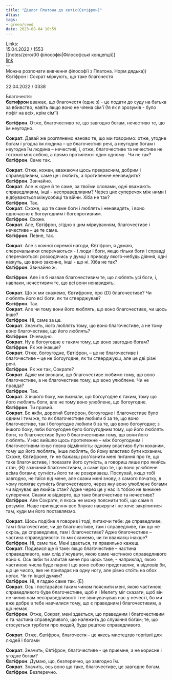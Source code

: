 ```yaml
---
title: "Діалог Платона до євтіх(Євтіфрон)"
Alias: 
tags:
- green/seed
date: 2023-08-04 10:59
---
```

Links:  
15.04.2022 / 1553  
[[notes/zero/00 філософія|Філософські концепції]]  
[link](https://classics.nsu.ru/bibliotheca/plato01/evtif.htm#s19)  
—  
Можна розпочати вивчення філософії з Платона. Норм дядька))  
Євтіфрон і Сократ міркують, що таке благочестя

22.04.2022 / 0338

Благочестя:  
**Євтифрон** вважає, що благочестя (одне з) - це подати до суду на батька за вбивство, навіть якщо воно не члена сім'ї (!я як я зрозумів - було пофіг на всіх, крім сім'ї)

**Євтіфрон**. Отже, благочестиво те, що завгодно богам, нечестиво те, що їм неугодно.

**Сократ**. Давай же розглянемо наново те, що ми говоримо: отже, угодне богам і угодна їм людина – це благочестиві речі, а неугодне богам і неугодна їм людина – нечестиві, і, отже, благочестиве та нечестиве не тотожні між собою, а прямо протилежні один одному . Чи не так?  
**Євтіфрон**. Саме так.

**Сократ**. Отже, кожен, вважаючи щось прекрасним, добрим і справедливим, саме це і любить, а протилежне ненавидить?  
**Євтіфрон**. Звичайно.  
**Сократ**. Але ж одне й те саме, за твоїми словами, одні вважають справедливим, інші - несправедливим? Через цих суперечок між ними і відбуваються міжусобиці та війни. Хіба не так?  
**Євтіфрон**. Так.  
**Сократ**. Схоже, що те саме боги і люблять і ненавидять, і воно одночасно є богоугодним і богопротивним.  
**Євтіфрон**. Схоже.  
**Сократ**. Але, Євтіфрон, згідно з цим міркуванням, благочестиве і нечестиве – це те саме.  
**Євтіфрон**. Певне, так.

**Сократ**. Але з кожної окремої нагоди, Євтіфрон, я думаю, сперечальники сперечаються - і люди і боги, якщо тільки боги і справді сперечаються: розходячись у думці з приводу якого-небудь діяння, одні кажуть, що воно законне, інші - що ні. Хіба не так?  
**Євтіфрон**. Звичайно ж.

**Євтіфрон**. Але і я б назвав благочестивим те, що люблять усі боги, і, навпаки, нечестивим те, що всі вони ненавидять.

**Сократ**. Що ж ми скажемо, Євтифроне, про {D} благочестиве? Чи люблять його всі боги, як ти стверджував?  
**Євтіфрон**. Так.  
**Сократ**. Але чи тому вони його люблять, що воно благочестиве, чи щось інше?  
**Євтіфрон**. Ні, саме за це.  
**Сократ**. Значить, його люблять тому, що воно благочестиве, а не тому воно благочестиве, що його люблять?  
**Євтіфрон**. Очевидно.  
**Сократ**. Ну а богоугодне є таким тому, що воно завгодно богам?  
**Євтіфрон**. Як же інакше?  
**Сократ**. Отже, богоугодне, Євтіфрон, – це не благочестиве і благочестиве – це не богоугодне, як ти стверджуєш, але це дві різні речі.  
**Євтіфрон**. Як же так, Сократе?  
**Сократ**. Адже ми визнали, що благочестиве любимо тому, що воно благочестиве, а не благочестиве тому, що воно улюблене. Чи не правда?  
**Євтіфрон**. Так.  
**Сократ**. З іншого боку, ми визнали, що богоугодне є таким, тому що його люблять боги, але не тому воно улюблене, що богоугодне.  
**Євтіфрон**. Ти правий.  
**Сократ**. Бо якби, дорогий Євтифрон, богоугодне і благочестиве було одним і тим же, то як благочестиве любили б за те, що воно благочестиве, так і богоугодне любили б за те, що воно богоугодне; з іншого боку, якби богоугодне було богоугодним тому, що його люблять боги, то благочестиве було б благочестивим тому, що вони його люблять. У нас вийшло щось протилежне – між богоугодним і благочестивим існує повна відмінність: одному властиво бути коханим, тому що його люблять, інше люблять, бо йому властиво бути коханим. Схоже, Євтифроне, ти не бажаєш роз'яснити мені питання про те, що таке благочестиве, і показати його сутність, а говориш лише про якийсь стан, {B} зазнаний благочестивим, а саме про те, що воно улюблене всіма богами; сутність його ти не розкриваєш. Послухай, якщо тобі завгодно, не таїся від мене, але скажи мені знову, з самого початку, в чому полягає сутність благочестивого, через яку воно улюблене богами чи відчуває ще якийсь стан? Адже через це у нас із тобою не виникне суперечки. Скажи ж відверто, що таке благочестиве та нечестиве?  
**Євтіфрон**. Але Сократе, я якось не можу пояснити тобі, що саме я розумію. Наше припущення все блукає навкруги і не хоче закріпитися там, куди ми його поставляємо.

**Сократ**. Щось подібне я говорив і тоді, питаючи тебе: де справедливе, там і благочестиве, чи де благочестиве, там і справедливе, так що не скрізь, де справедливе, там і благочестиве? Адже благочестиве – частина справедливого: то ми скажемо, чи ти вважаєш інакше?  
**Євтіфрон**. Ні, саме так. Мені здається, ти правильно кажеш.  
**Сократ**. Подивися ще й таке: якщо благочестиве – частина справедливого, нам слід з'ясувати, якою саме частиною справедливого воно є. Ось якби ти запитав мене про щось таке, - наприклад, якою частиною числа буде парне і що воно собою представляє, я відповів би, що це число, яке не припадає на одну ногу, але рівно стоїть на обох ногах. Чи ти іншої думки?  
**Євтіфрон**. Ні, я гадаю саме так. {E}  
**Сократ**. Ось і постарайся таким чином пояснити мені, якою частиною справедливого буде благочестиве, щоб я і Мелету міг сказати, щоб він не чинив нам несправедливості і не звинувачував нас у нечесті, бо ми вже добре в тебе навчилися тому, що є праведним і благочестивим, а що немає.  
**Євтіфрон**. Отже, Сократ, мені здається, що праведним і благочестивим є та частина справедливого, що належить до служіння богам; те, що стосується турботи про людей, буде рештою справедливого.

**Сократ**. Отже, Євтіфрон, благочестя – це якесь мистецтво торгівлі для людей і богами

**Сократ**. Значить, Євтіфрон, благочестиве - це приємне, а не корисне і угодне богам?  
**Євтіфрон**. Думаю, що, безперечно, це завгодно їм.  
**Сократ**. Значить, ось воно що таке, благочестиве, це завгодне богам.  
**Євтіфрон**. Безперечно.

